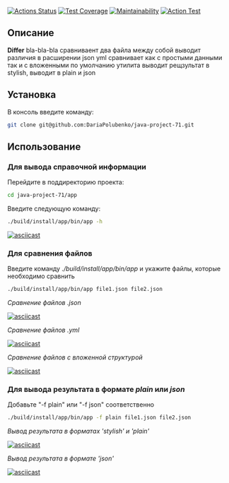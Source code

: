 [![Actions Status](https://github.com/DariaPolubenko/java-project-71/actions/workflows/hexlet-check.yml/badge.svg)](https://github.com/DariaPolubenko/java-project-71/actions)
[![Test Coverage](https://api.codeclimate.com/v1/badges/2e9106abf701b80f8eb4/test_coverage)](https://codeclimate.com/github/DariaPolubenko/java-project-71/test_coverage)
[![Maintainability](https://api.codeclimate.com/v1/badges/2e9106abf701b80f8eb4/maintainability)](https://codeclimate.com/github/DariaPolubenko/java-project-71/maintainability)
[![Action Test](https://github.com/DariaPolubenko/java-project-71/actions/workflows/main.yml/badge.svg)](https://github.com/DariaPolubenko/java-project-71/actions)


## Описание
**Differ** bla-bla-bla
сравниваент два файла между собой выводит различия в расширении json yml
сравнивает как с простыми данными так и с вложенными
по умолчанию утилита выводит рещзультат в stylish, выводит в plain  и json



## Установка
В консоль введите команду:
```bash
git clone git@github.com:DariaPolubenko/java-project-71.git
```


## Использование

### Для вывода справочной информации
Перейдите в поддиректорию проекта:
```bash
cd java-project-71/app
```

Введите следующую команду:
```bash
./build/install/app/bin/app -h
```
[![asciicast](https://asciinema.org/a/657399.svg)](https://asciinema.org/a/657399)



### Для сравнения файлов
Введите команду _./build/install/app/bin/app_ и укажите файлы, которые необходимо сравнить
```bash
./build/install/app/bin/app file1.json file2.json
```

_Сравнение файлов .json_

[![asciicast](https://asciinema.org/a/657400.svg)](https://asciinema.org/a/657400)


_Сравнение файлов .yml_

[![asciicast](https://asciinema.org/a/656766.svg)](https://asciinema.org/a/656766)


_Сравнение файлов с вложенной структурой_

[![asciicast](https://asciinema.org/a/657397.svg)](https://asciinema.org/a/657397)



### Для вывода результата в формате _plain_ или _json_
Добавьте "-f plain" или "-f json" соответственно
```bash
./build/install/app/bin/app -f plain file1.json file2.json
```

_Вывод результата в форматах 'stylish' и 'plain'_

[![asciicast](https://asciinema.org/a/657005.svg)](https://asciinema.org/a/657005)

_Вывод результата в формате 'json'_

[![asciicast](https://asciinema.org/a/657254.svg)](https://asciinema.org/a/657254)




